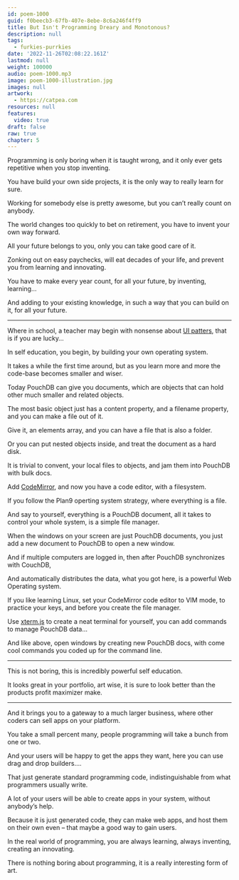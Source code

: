 ```yaml
---
id: poem-1000
guid: f0beecb3-67fb-407e-8ebe-8c6a246f4ff9
title: But Isn't Programming Dreary and Monotonous?
description: null
tags:
  - furkies-purrkies
date: '2022-11-26T02:08:22.161Z'
lastmod: null
weight: 100000
audio: poem-1000.mp3
image: poem-1000-illustration.jpg
images: null
artwork:
  - https://catpea.com
resources: null
features:
  video: true
draft: false
raw: true
chapter: 5
---
```


Programming is only boring when it is taught wrong,
and it only ever gets repetitive when you stop inventing.

You have build your own side projects,
it is the only way to really learn for sure.

Working for somebody else is pretty awesome,
but you can’t really count on anybody.

The world changes too quickly to bet on retirement,
you have to invent your own way forward.

All your future belongs to you,
only you can take good care of it.

Zonking out on easy paychecks,
will eat decades of your life, and prevent you from learning and innovating.

You have to make every year count,
for all your future, by inventing, learning…

And adding to your existing knowledge,
in such a way that you can build on it, for all your future.

---

Where in school, a teacher may begin with nonsense about [UI patters][1],
that is if you are lucky…

In self education, you begin,
by building your own operating system.

It takes a while the first time around,
but as you learn more and more the code-base becomes smaller and wiser.

Today PouchDB can give you documents,
which are objects that can hold other much smaller and related objects.

The most basic object just has a content property,
and a filename property, and you can make a file out of it.

Give it, an elements array,
and you can have a file that is also a folder.

Or you can put nested objects inside,
and treat the document as a hard disk.

It is trivial to convent, your local files to objects,
and jam them into PouchDB with bulk docs.

Add [CodeMirror][2], and now you have a code editor,
with a filesystem.

If you follow the Plan9 operting system strategy,
where everything is a file.

And say to yourself, everything is a PouchDB document,
all it takes to control your whole system, is a simple file manager.

When the windows on your screen are just PouchDB documents,
you just add a new document to PouchDB to open a new window.

And if multiple computers are logged in,
then after PouchDB synchronizes with CouchDB,

And automatically distributes the data,
what you got here, is a powerful Web Operating system.

If you like learning Linux, set your CodeMirror code editor to VIM mode,
to practice your keys, and before you create the file manager.

Use [xterm.js][0] to create a neat terminal for yourself,
you can add commands to manage PouchDB data…

And like above, open windows by creating new PouchDB docs,
with come cool commands you coded up for the command line.

---

This is not boring,
this is incredibly powerful self education.

It looks great in your portfolio,
art wise, it is sure to look better than the products profit maximizer make.

---

And it brings you to a gateway to a much larger business,
where other coders can sell apps on your platform.

You take a small percent many,
people programming will take a bunch from one or two.

And your users will be happy to get the apps they want,
here you can use drag and drop builders….

That just generate standard programming code,
indistinguishable from what programmers usually write.

A lot of your users will be able to create apps in your system,
without anybody’s help.

Because it is just generated code, they can make web apps,
and host them on their own even – that maybe a good way to gain users.

In the real world of programming, you are always learning,
always inventing, creating an innovating.

There is nothing boring about programming,
it is a really interesting form of art.

[0]: https://xtermjs.org/
[1]: https://ui-patterns.com/patterns
[2]: https://codemirror.net/try/
